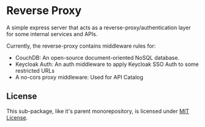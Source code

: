 # Reverse Proxy

A simple express server that acts as a reverse-proxy/authentication layer for some internal services and APIs.

Currently, the reverse-proxy contains middleware rules for:

- CouchDB: An open-source document-oriented NoSQL database.
- Keycloak Auth: An auth middleware to apply Keycloak SSO Auth to some restricted URLs
- A no-cors proxy middleware: Used for API Catalog

## License

This sub-package, like it's parent monorepository, is licensed under [MIT License](../../LICENSE).
